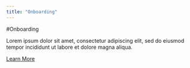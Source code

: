 ```yaml
---
title: "Onboarding"
---
```

#Onboarding

Lorem ipsum dolor sit amet, consectetur adipiscing elit, sed do eiusmod tempor incididunt ut labore et dolore magna aliqua.

<go-arrow>[Learn More](/)</go-arrow>
